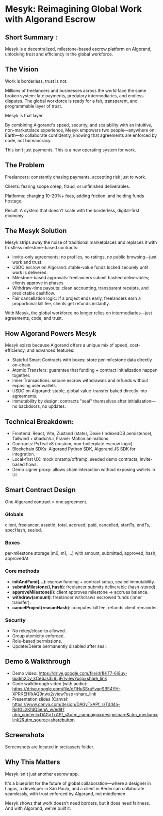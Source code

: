 # Mesyk: Reimagining Global Work with Algorand Escrow

## Short Summary :
Mesyk is a decentralized, milestone-based escrow platform on Algorand, unlocking trust and efficiency in the global workforce.

## The Vision
Work is borderless, trust is not.

Millions of freelancers and businesses across the world face the same broken system: late payments, predatory intermediaries, and endless disputes. The global workforce is ready for a fair, transparent, and programmable layer of trust.

Mesyk is that layer.

By combining Algorand's speed, security, and scalability with an intuitive, non-marketplace experience, Mesyk empowers two people—anywhere on Earth—to collaborate confidently, knowing that agreements are enforced by code, not bureaucracy.

This isn't just payments. This is a new operating system for work.

## The Problem
Freelancers: constantly chasing payments, accepting risk just to work.

Clients: fearing scope creep, fraud, or unfinished deliverables.

Platforms: charging 10–20%+ fees, adding friction, and holding funds hostage.

Result: A system that doesn't scale with the borderless, digital-first economy.

## The Mesyk Solution
Mesyk strips away the noise of traditional marketplaces and replaces it with trustless milestone-based contracts:

- Invite-only agreements: no profiles, no ratings, no public browsing—just work and trust.
- USDC escrow on Algorand: stable-value funds locked securely until work is delivered.
- Milestone-based approvals: freelancers submit hashed deliverables; clients approve in phases.
- Withdraw-time payouts: clean accounting, transparent receipts, and predictable cashflow.
- Fair cancellation logic: if a project ends early, freelancers earn a proportional kill fee, clients get refunds instantly.

With Mesyk, the global workforce no longer relies on intermediaries—just agreements, code, and trust.

## How Algorand Powers Mesyk
Mesyk exists because Algorand offers a unique mix of speed, cost-efficiency, and advanced features:

- Stateful Smart Contracts with boxes: store per-milestone data directly on-chain.
- Atomic Transfers: guarantee that funding + contract initialization happen together.
- Inner Transactions: secure escrow withdrawals and refunds without exposing user wallets.
- USDC on Algorand: stable, global value-transfer baked directly into agreements.
- Immutability by design: contracts "seal" themselves after initialization—no backdoors, no updates.

## Technical Breakdown:
- Frontend: React, Vite, Zustand (state), Dexie (IndexedDB persistence), Tailwind + shadcn/ui, Framer Motion animations.
- Contracts: PyTeal v8 (custom, non-boilerplate escrow logic).
- Blockchain SDKs: Algorand Python SDK, Algorand JS SDK for integration.
- Local-first UX: mock onramp/offramp, seeded demo contracts, invite-based flows.
- Demo signer proxy: allows chain interaction without exposing wallets in UI.

## Smart Contract Design
One Algorand contract = one agreement.

### Globals
client, freelancer, assetId, total, accrued, paid, cancelled, startTs, endTs, specHash, sealed.

### Boxes
per-milestone storage (m0, m1, ...) with amount, submitted, approved, hash, approvedAt.

### Core methods
- **initAndFund(...)**: escrow funding + contract setup, sealed immutability.
- **submitMilestone(i, hash)**: freelancer submits deliverable (hash-stored).
- **approveMilestone(i)**: client approves milestone → accrues balance.
- **withdraw(amount)**: freelancer withdraws escrowed funds (inner transfer).
- **cancelProject(reasonHash)**: computes kill fee, refunds client remainder.

### Security
- No rekey/close-to allowed.
- Group atomicity enforced.
- Role-based permissions.
- Update/Delete permanently disabled after seal.

## Demo & Walkthrough
- Demo video: https://drive.google.com/file/d/1HiT7-6I9uy-6udm2Dv_kCe6Js3L9LjFr/view?usp=share_link
- Code walkthrough video (with audio): https://drive.google.com/file/d/1HuSSraYvaqSBE4YH-XPRKEHRrAQ9nwx2/view?usp=share_link
- Presentation slides (Canva): https://www.canva.com/design/DAGyTxAPf_s/Tdd4a-Rq1GLzKfdQ5enA_w/edit?utm_content=DAGyTxAPf_s&utm_campaign=designshare&utm_medium=link2&utm_source=sharebutton

## Screenshots
Screenshots are located in src/assets folder.


## Why This Matters
Mesyk isn't just another escrow app.

It's a blueprint for the future of global collaboration—where a designer in Lagos, a developer in São Paulo, and a client in Berlin can collaborate seamlessly, with trust enforced by Algorand, not middlemen.

Mesyk shows that work doesn't need borders, but it does need fairness. And with Algorand, we've built it.
